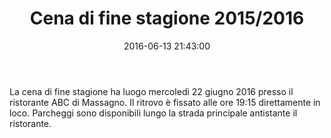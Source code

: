 ﻿---
layout: post
title:  "Cena di fine stagione 2015/2016"
date:   2016-06-13 21:43:00
categories: blog update
---
La cena di fine stagione ha luogo mercoledì 22 giugno 2016 presso il ristorante ABC di Massagno. Il ritrovo è fissato alle ore 19:15 direttamente in loco. Parcheggi sono disponibili lungo la strada principale antistante il ristorante.